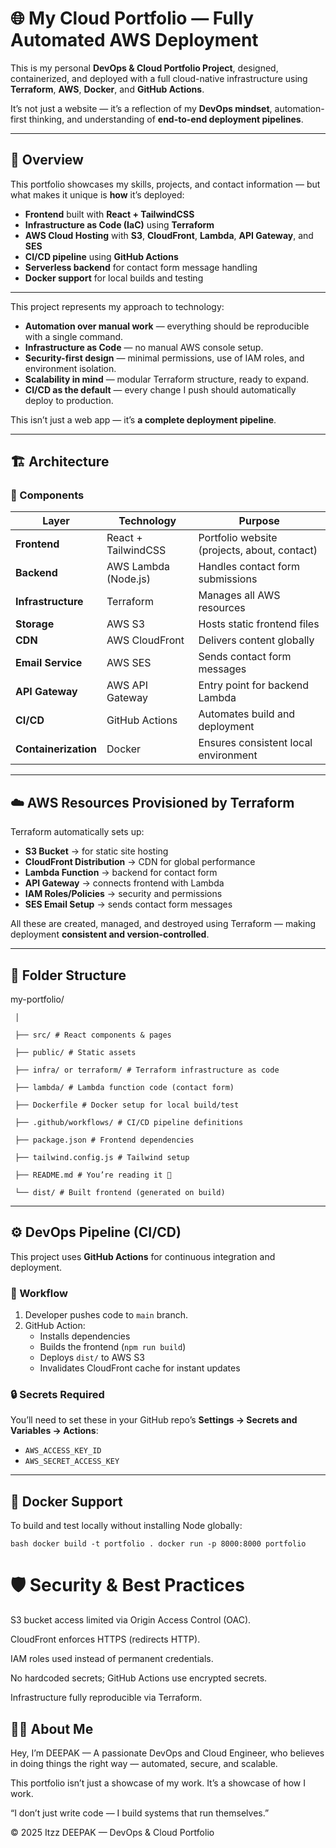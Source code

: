 # 🌐 My Cloud Portfolio — Fully Automated AWS Deployment

This is my personal **DevOps & Cloud Portfolio Project**, designed, containerized, and deployed with a full cloud-native infrastructure using **Terraform**, **AWS**, **Docker**, and **GitHub Actions**.

It’s not just a website — it’s a reflection of my **DevOps mindset**, automation-first thinking, and understanding of **end-to-end deployment pipelines**.

---

## 🚀 Overview

This portfolio showcases my skills, projects, and contact information — but what makes it unique is **how** it’s deployed:

- **Frontend** built with **React + TailwindCSS**
- **Infrastructure as Code (IaC)** using **Terraform**
- **AWS Cloud Hosting** with **S3**, **CloudFront**, **Lambda**, **API Gateway**, and **SES**
- **CI/CD pipeline** using **GitHub Actions**
- **Serverless backend** for contact form message handling
- **Docker support** for local builds and testing

---

This project represents my approach to technology:
- **Automation over manual work** — everything should be reproducible with a single command.
- **Infrastructure as Code** — no manual AWS console setup.
- **Security-first design** — minimal permissions, use of IAM roles, and environment isolation.
- **Scalability in mind** — modular Terraform structure, ready to expand.
- **CI/CD as the default** — every change I push should automatically deploy to production.

This isn’t just a web app — it’s **a complete deployment pipeline**.

---

## 🏗️ Architecture

### 🧩 Components

| Layer | Technology | Purpose |
|-------|-------------|----------|
| **Frontend** | React + TailwindCSS | Portfolio website (projects, about, contact) |
| **Backend** | AWS Lambda (Node.js) | Handles contact form submissions |
| **Infrastructure** | Terraform | Manages all AWS resources |
| **Storage** | AWS S3 | Hosts static frontend files |
| **CDN** | AWS CloudFront | Delivers content globally |
| **Email Service** | AWS SES | Sends contact form messages |
| **API Gateway** | AWS API Gateway | Entry point for backend Lambda |
| **CI/CD** | GitHub Actions | Automates build and deployment |
| **Containerization** | Docker | Ensures consistent local environment |

---

## ☁️ AWS Resources Provisioned by Terraform

Terraform automatically sets up:

- **S3 Bucket** → for static site hosting  
- **CloudFront Distribution** → CDN for global performance  
- **Lambda Function** → backend for contact form  
- **API Gateway** → connects frontend with Lambda  
- **IAM Roles/Policies** → security and permissions  
- **SES Email Setup** → sends contact form messages  

All these are created, managed, and destroyed using Terraform — making deployment **consistent and version-controlled**.

---

## 🧩 Folder Structure
my-portfolio/

     │

     ├── src/ # React components & pages

     ├── public/ # Static assets

     ├── infra/ or terraform/ # Terraform infrastructure as code

     ├── lambda/ # Lambda function code (contact form)

     ├── Dockerfile # Docker setup for local build/test

     ├── .github/workflows/ # CI/CD pipeline definitions

     ├── package.json # Frontend dependencies

     ├── tailwind.config.js # Tailwind setup

     ├── README.md # You’re reading it 🙂

     └── dist/ # Built frontend (generated on build)

---

## ⚙️ DevOps Pipeline (CI/CD)

This project uses **GitHub Actions** for continuous integration and deployment.

### 🔁 Workflow
1. Developer pushes code to `main` branch.
2. GitHub Action:
   - Installs dependencies
   - Builds the frontend (`npm run build`)
   - Deploys `dist/` to AWS S3
   - Invalidates CloudFront cache for instant updates

### 🔒 Secrets Required
You’ll need to set these in your GitHub repo’s **Settings → Secrets and Variables → Actions**:
- `AWS_ACCESS_KEY_ID`
- `AWS_SECRET_ACCESS_KEY`

---

## 🐳 Docker Support

To build and test locally without installing Node globally:

``bash
docker build -t portfolio .
docker run -p 8000:8000 portfolio``
# 🛡️ Security & Best Practices

S3 bucket access limited via Origin Access Control (OAC).

CloudFront enforces HTTPS (redirects HTTP).

IAM roles used instead of permanent credentials.

No hardcoded secrets; GitHub Actions use encrypted secrets.

Infrastructure fully reproducible via Terraform.
## 👨‍💻 About Me

Hey, I’m  DEEPAK —
A passionate DevOps and Cloud Engineer, who believes in doing things the right way — automated, secure, and scalable.

This portfolio isn’t just a showcase of my work.
It’s a showcase of how I work.

“I don’t just write code — I build systems that run themselves.”

© 2025 Itzz DEEPAK — DevOps & Cloud Portfolio
